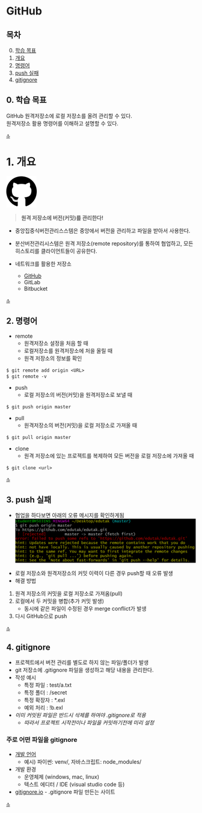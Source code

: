 # GitHub
## 목차
0. [학습 목표](#학습-목표)
1. [개요](#개요)
2. [명령어](#명령어)
3. [push 실패](#push-실패)
4. [gitignore](#gitignore)
## 0. 학습 목표
GitHub 원격저장소에 로컬 저장소를 올려 관리할 수 있다.  
원격저장소 활용 명령어를 이해하고 설명할 수 있다.

[🔝](#github)

# 1. 개요

![GitHub](../image/github.png)
> **원격 저장소에 버전(커밋)를 관리한다!**

* 중앙집중식버전관리스스템은 중앙에서 버전을 관리하고 파일을 받아서 사용한다.
* 분산버전관리시스템은 원격 저장소(remote repository)를 통하여 협업하고, 모든 히스토리를 클라이언트들이 공유한다.

* 네트워크를 활용한 저장소
  * [GitHub](https://github.com/)
  * GitLab
  * Bitbucket
  
[🔝](#github)

## 2. 명령어
* remote
  * 원격저장소 설정을 처음 할 때
  * 로컬저장소를 원격저장소에 처을 올릴 때
  * 원격 저장소의 정보를 확인
```
$ git remote add origin <URL>
$ git remote -v
```

- push
  - 로컬 저장소의 버전(커밋)을 원격저장소로 보낼 때
```
$ git push origin master
```

* pull
  * 원격저장소의 버전(커밋)을 로컬 저장소로 가져올 때
```
$ git pull origin master
```
- clone
  - 원격 저장소에 있는 프로젝트를 복제하여 모든 버전을 로컬 저장소에 가져올 때
```
$ git clone <url>
```

[🔝](#github)
## 3. push 실패
- 협업을 하다보면 아래의 오류 메시지를 확인하게됨
![push_conflict](image/push_conflict.png)
* 로컬 저장소와 원격저장소의 커밋 이력이 다른 경우 push할 때 오류 발생
* 해결 방법
 1. 원격 저장소의 커밋을 로컬 저장소로 가져옴(pull)
 2. 로컬에서 두 커밋을 병합(추가 커밋 발생)
    * 동시에 같은 파일이 수정된 경우 merge conflict가 발생
 3. 다시 GitHub으로 push

[🔝](#github)
## 4. gitignore
* 프로젝트에서 버전 관리를 별도로 하지 않는 파일/폴더가 발생
* git 저장소에 .gitignore 파일을 생성하고 해당 내용을 관리한다.
* 작성 예시
  * 특정 파일 : test/a.txt
  * 특정 폴더 : /secret
  * 특정 확장자 : *.exl
  * 예외 처리 : !b.exl
* *이미 커밋된 파일은 반드시 삭제를 하여야 .gitignore로 적용*
  * *따라서 프로젝트 시작전이나 파일을 커밋하기전에 미리 설정*

### 주로 어떤 파일을 gitignore
- [개발 언어](https://github.com/github/gitignore)
    - 예시) 파이썬: venv/, 자바스크립트: node_modules/
- 개발 환경
    - 운영체제 (windows, mac, linux)
    - 텍스트 에디터 / IDE (visual studio code 등)
- [gitignore.io](https://gitignore.io) - .gitignore 파일 만든는 사이트 

[🔝](#github)